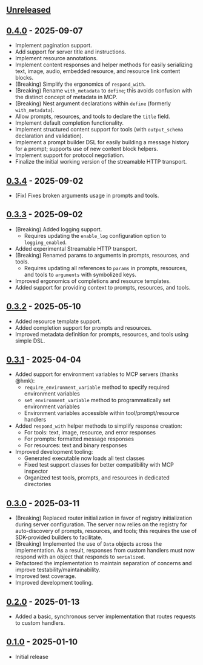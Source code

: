 ## [Unreleased]

## [0.4.0] - 2025-09-07

- Implement pagination support.
- Add support for server title and instructions.
- Implement resource annotations.
- Implement content responses and helper methods for easily serializing text, image, audio, embedded resource, and resource link content blocks.
- (Breaking) Simplify the ergonomics of `respond_with`.
- (Breaking) Rename `with_metadata` to `define`; this avoids confusion with the distinct concept of metadata in MCP.
- (Breaking) Nest argument declarations within `define` (formerly `with_metadata`).
- Allow prompts, resources, and tools to declare the `title` field.
- Implement default completion functionality.
- Implement structured content support for tools (with `output_schema` declaration and validation).
- Implement a prompt builder DSL for easily building a message history for a prompt; supports use of new content block helpers.
- Implement support for protocol negotiation.
- Finalize the initial working version of the streamable HTTP transport.

## [0.3.4] - 2025-09-02

- (Fix) Fixes broken arguments usage in prompts and tools.

## [0.3.3] - 2025-09-02

- (Breaking) Added logging support.
  - Requires updating the `enable_log` configuration option to `logging_enabled`.
- Added experimental Streamable HTTP transport.
- (Breaking) Renamed params to arguments in prompts, resources, and tools.
  - Requires updating all references to `params` in prompts, resources, and tools to `arguments` with symbolized keys.
- Improved ergonomics of completions and resource templates.
- Added support for providing context to prompts, resources, and tools.

## [0.3.2] - 2025-05-10

- Added resource template support.
- Added completion support for prompts and resources.
- Improved metadata definition for prompts, resources, and tools using simple DSL.

## [0.3.1] - 2025-04-04

- Added support for environment variables to MCP servers (thanks @hmk):
  - `require_environment_variable` method to specify required environment variables
  - `set_environment_variable` method to programmatically set environment variables
  - Environment variables accessible within tool/prompt/resource handlers
- Added `respond_with` helper methods to simplify response creation:
  - For tools: text, image, resource, and error responses
  - For prompts: formatted message responses
  - For resources: text and binary responses
- Improved development tooling:
  - Generated executable now loads all test classes
  - Fixed test support classes for better compatibility with MCP inspector
  - Organized test tools, prompts, and resources in dedicated directories

## [0.3.0] - 2025-03-11

- (Breaking) Replaced router initialization in favor of registry initialization during server configuration. The server now relies on the registry for auto-discovery of prompts, resources, and tools; this requires the use of SDK-provided builders to facilitate.
- (Breaking) Implemented the use of `Data` objects across the implementation. As a result, responses from custom handlers must now respond with an object that responds to `serialized`.
- Refactored the implementation to maintain separation of concerns and improve testability/maintainability.
- Improved test coverage.
- Improved development tooling.

## [0.2.0] - 2025-01-13

- Added a basic, synchronous server implementation that routes requests to custom handlers.

## [0.1.0] - 2025-01-10

- Initial release

[Unreleased]: https://github.com/dickdavis/model-context-protocol-rb/compare/v0.4.0...HEAD
[0.4.0]: https://github.com/dickdavis/model-context-protocol-rb/compare/v0.3.4...v0.4.0
[0.3.4]: https://github.com/dickdavis/model-context-protocol-rb/compare/v0.3.3...v0.3.4
[0.3.3]: https://github.com/dickdavis/model-context-protocol-rb/compare/v0.3.2...v0.3.3
[0.3.2]: https://github.com/dickdavis/model-context-protocol-rb/compare/v0.3.1...v0.3.2
[0.3.1]: https://github.com/dickdavis/model-context-protocol-rb/compare/v0.3.0...v0.3.1
[0.3.0]: https://github.com/dickdavis/model-context-protocol-rb/compare/v0.2.0...v0.3.0
[0.2.0]: https://github.com/dickdavis/model-context-protocol-rb/compare/v0.1.0...v0.2.0
[0.1.0]: https://github.com/dickdavis/model-context-protocol-rb/releases/tag/v0.1.0
